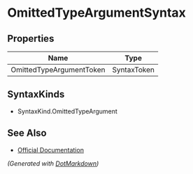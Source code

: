 # OmittedTypeArgumentSyntax

## Properties

| Name                     | Type        |
| ------------------------ | ----------- |
| OmittedTypeArgumentToken | SyntaxToken |

## SyntaxKinds

* SyntaxKind\.OmittedTypeArgument

## See Also

* [Official Documentation](https://docs.microsoft.com/en-us/dotnet/api/microsoft.codeanalysis.csharp.syntax.omittedtypeargumentsyntax)


*\(Generated with [DotMarkdown](http://github.com/JosefPihrt/DotMarkdown)\)*